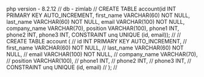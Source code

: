 php version - 8.2.12
// db - zimlab
// CREATE TABLE account(id INT PRIMARY KEY AUTO_INCREMENT, first_name VARCHAR(60) NOT NULL, last_name VARCHAR(60) NOT NULL, email VARCHAR(100) NOT NULL, company_name VARCHAR(70), position VARCHAR(100), phone1 INT, phone2 INT, phone3 INT, CONSTRAINT unq UNIQUE (id, email));
//
//		CREATE TABLE account (
//			id INT PRIMARY KEY AUTO_INCREMENT,
//			first_name VARCHAR(60) NOT NULL,
//			last_name VARCHAR(60) NOT NULL,
//			email VARCHAR(100) NOT NULL,
//			company_name VARCHAR(70),
//			position VARCHAR(100),
//			phone1 INT,
//			phone2 INT,
//			phone3 INT,
//			CONSTRAINT unq UNIQUE (id, email)
//		);
//

